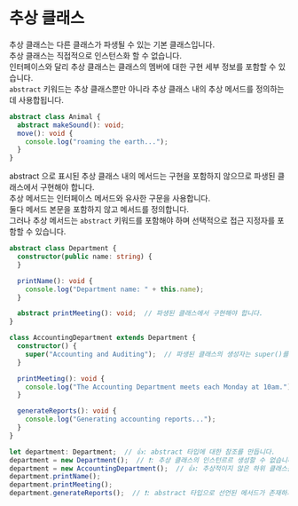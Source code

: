 # 추상 클래스

추상 클래스는 다른 클래스가 파생될 수 있는 기본 클래스입니다.<br/>
추상 클래스는 직접적으로 인스턴스화 할 수 없습니다.<br/>
인터페이스와 달리 추상 클래스는 클래스의 멤버에 대한 구현 세부 정보를 포함할 수 있습니다.<br/>
`abstract` 키워드는 추상 클래스뿐만 아니라 추상 클래스 내의 추상 메서드를 정의하는 데 사용합됩니다.

```ts
abstract class Animal {
  abstract makeSound(): void;
  move(): void {
    console.log("roaming the earth...");
  }
}
```

abstract 으로 표시된 추상 클래스 내의 메서드는 구현을 포함하지 않으므로 파생된 클래스에서 구현해야 합니다.<br/>
추상 메서드는 인터페이스 메서드와 유사한 구문을 사용합니다.<br/>
둘다 메서드 본문을 포함하지 않고 메서드를 정의합니다.<br/>
그러나 추상 메서드는 `abstract` 키워드를 포함해야 하며 선택적으로 접근 지정자를 포함할 수 있습니다.

```ts
abstract class Department {
  constructor(public name: string) {
  }

  printName(): void {
    console.log("Department name: " + this.name);
  }

  abstract printMeeting(): void;  // 파생된 클래스에서 구현해야 합니다.
}

class AccountingDepartment extends Department {
  constructor() {
    super("Accounting and Auditing");  // 파생된 클래스의 생성자는 super()를 호출해야 합니다.
  }

  printMeeting(): void {
    console.log("The Accounting Department meets each Monday at 10am.");
  }

  generateReports(): void {
    console.log("Generating accounting reports...");
  }
}

let department: Department;  // 👍: abstract 타입에 대한 참조를 만듭니다.
department = new Department();  // ❗️: 추상 클래스의 인스턴르르 생성할 수 없습니다.
department = new AccountingDepartment();  // 👍: 추상적이지 않은 하위 클래스를 생성하고 할당합니다.
department.printName();
department.printMeeting();
department.generateReports();  // ❗️: abstract 타입으로 선언된 메서드가 존재하지 않습니다.
```